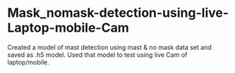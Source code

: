 # Mask_nomask-detection-using-live-Laptop-mobile-Cam
Created a model of mast detection using mast & no mask data set and saved as .h5 model.
Used that model to test using live Cam of laptop/mobile.
